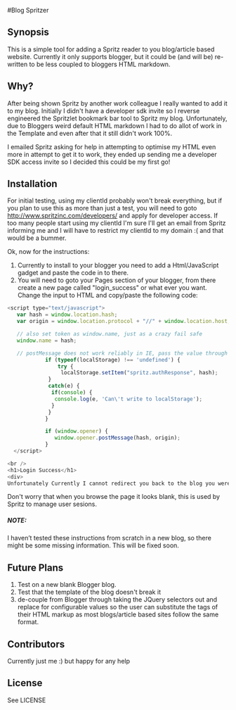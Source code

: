 #Blog Spritzer

## Synopsis

This is a simple tool for adding a Spritz reader to you blog/article based website.
Currently it only supports blogger, but it could be (and will be) re-written to be less coupled to bloggers HTML markdown.

## Why?

After being shown Spritz by another work colleague I really wanted to add it to my blog. Initially I didn't have a developer sdk invite so I reverse engineered the Spritzlet bookmark bar tool to Spritz my blog. Unfortunately, due to Bloggers weird default HTML markdown I had to do allot of work in the Template and even after that it still didn't work 100%.

I emailed Spritz asking for help in attempting to optimise my HTML even more in attempt to get it to work, they ended up sending me  a developer SDK access invite so I decided this could be my first go!

## Installation

For initial testing, using my clientId probably won't break everything, but if you plan to use this as more than just a test, you will need to goto http://www.spritzinc.com/developers/ and apply for developer access. If too many people start using my clientId I'm sure I'll get an email from Spritz informing me and I will have to restrict my clientId to my domain :( and that would be a bummer.

Ok, now for the instructions:
1. Currently to install to your blogger you need to add a Html/JavaScript gadget and paste the code in to there.
2. You will need to goto your Pages section of your blogger, from there create a new page called "login_success" or what ever you want. Change the input to HTML and copy/paste the following code:

```javascript
<script type="text/javascript">
   var hash = window.location.hash;
   var origin = window.location.protocol + "//" + window.location.host;

   // also set token as window.name, just as a crazy fail safe
   window.name = hash;

   // postMessage does not work reliably in IE, pass the value through localStorage
            if (typeof(localStorage) !== 'undefined') {
                try {
                 localStorage.setItem("spritz.authResponse", hash);
             }
             catch(e) {
              if(console) {
               console.log(e, 'Can\'t write to localStorage');
              }
             }
            }

            if (window.opener) {
               window.opener.postMessage(hash, origin);
            }
  </script>

<br />
<h1>Login Success</h1>
<div>
Unfortunately Currently I cannot redirect you back to the blog you were reading, just close this popup window and login again on the Spritz reader, this will log you in :)</div>
```

Don't worry that when you browse the page it looks blank, this is used by Spritz to manage user sesions.

##### NOTE:
I haven’t tested these instructions from scratch in a new blog, so there might be some missing information. This will be fixed soon.

## Future Plans
1. Test on a new blank Blogger blog.
2. Test that the template of the blog doesn't break it
3. de-couple from Blogger through taking the JQuery selectors out and replace for configurable values so the user can substitute the tags of their HTML markup as most blogs/article based sites follow the same format.

## Contributors

Currently just me :) but happy for any help

## License

See LICENSE

